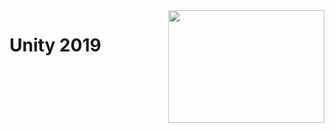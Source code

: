 <img align="right" width="250" height="180" src="https://images.techhive.com/images/article/2015/03/unity-logo-100571261-large.jpg">

# Unity 2019

#
